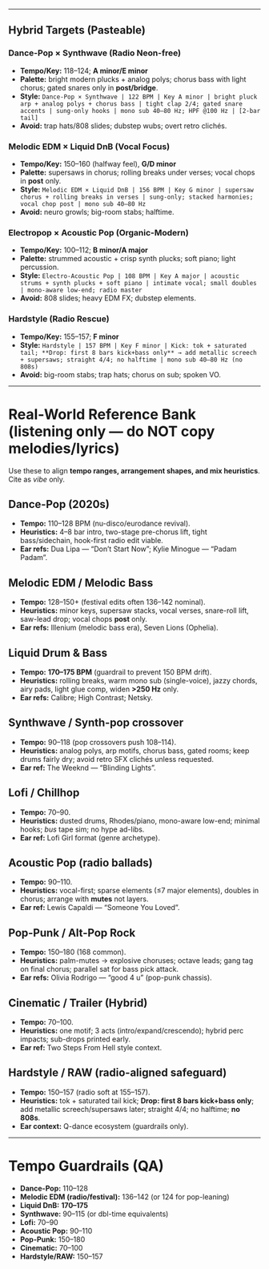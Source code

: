 

---

## Hybrid Targets (Pasteable)

### Dance-Pop × Synthwave (Radio Neon-free)
- **Tempo/Key:** 118–124; **A minor/E minor**  
- **Palette:** bright modern plucks + analog polys; chorus bass with light chorus; gated snares only in **post/bridge**.  
- **Style:** `Dance-Pop × Synthwave | 122 BPM | Key A minor | bright pluck arp + analog polys + chorus bass | tight clap 2/4; gated snare accents | sung-only hooks | mono sub 40–80 Hz; HPF @100 Hz | [2-bar tail]`  
- **Avoid:** trap hats/808 slides; dubstep wubs; overt retro clichés.

### Melodic EDM × Liquid DnB (Vocal Focus)
- **Tempo/Key:** 150–160 (halfway feel), **G/D minor**  
- **Palette:** supersaws in chorus; rolling breaks under verses; vocal chops in **post** only.  
- **Style:** `Melodic EDM × Liquid DnB | 156 BPM | Key G minor | supersaw chorus + rolling breaks in verses | sung-only; stacked harmonies; vocal chop post | mono sub 40–80 Hz`  
- **Avoid:** neuro growls; big-room stabs; halftime.

### Electropop × Acoustic Pop (Organic-Modern)
- **Tempo/Key:** 100–112; **B minor/A major**  
- **Palette:** strummed acoustic + crisp synth plucks; soft piano; light percussion.  
- **Style:** `Electro-Acoustic Pop | 108 BPM | Key A major | acoustic strums + synth plucks + soft piano | intimate vocal; small doubles | mono-aware low-end; radio master`  
- **Avoid:** 808 slides; heavy EDM FX; dubstep elements.

### Hardstyle (Radio Rescue)
- **Tempo/Key:** 155–157; **F minor**  
- **Style:** `Hardstyle | 157 BPM | Key F minor | Kick: tok + saturated tail; **Drop: first 8 bars kick+bass only** → add metallic screech + supersaws; straight 4/4; no halftime | mono sub 40–80 Hz (no 808s)`  
- **Avoid:** big-room stabs; trap hats; chorus on sub; spoken VO.

---

# Real-World Reference Bank (listening only — do NOT copy melodies/lyrics)
Use these to align **tempo ranges, arrangement shapes, and mix heuristics**. Cite as *vibe* only.

## Dance-Pop (2020s)
- **Tempo:** 110–128 BPM (nu-disco/eurodance revival).  
- **Heuristics:** 4–8 bar intro, two-stage pre-chorus lift, tight bass/sidechain, hook-first radio edit viable.  
- **Ear refs:** Dua Lipa — “Don’t Start Now”; Kylie Minogue — “Padam Padam”.

## Melodic EDM / Melodic Bass
- **Tempo:** 128–150+ (festival edits often 136–142 nominal).  
- **Heuristics:** minor keys, supersaw stacks, vocal verses, snare-roll lift, saw-lead drop; vocal chops **post** only.  
- **Ear refs:** Illenium (melodic bass era), Seven Lions (Ophelia).

## Liquid Drum & Bass
- **Tempo:** **170–175 BPM** (guardrail to prevent 150 BPM drift).  
- **Heuristics:** rolling breaks, warm mono sub (single-voice), jazzy chords, airy pads, light glue comp, widen **>250 Hz** only.  
- **Ear refs:** Calibre; High Contrast; Netsky.

## Synthwave / Synth-pop crossover
- **Tempo:** 90–118 (pop crossovers push 108–114).  
- **Heuristics:** analog polys, arp motifs, chorus bass, gated rooms; keep drums fairly dry; avoid retro SFX clichés unless requested.  
- **Ear ref:** The Weeknd — “Blinding Lights”.

## Lofi / Chillhop
- **Tempo:** 70–90.  
- **Heuristics:** dusted drums, Rhodes/piano, mono-aware low-end; minimal hooks; *bus* tape sim; no hype ad-libs.  
- **Ear ref:** Lofi Girl format (genre archetype).

## Acoustic Pop (radio ballads)
- **Tempo:** 90–110.  
- **Heuristics:** vocal-first; sparse elements (≤7 major elements), doubles in chorus; arrange with **mutes** not layers.  
- **Ear ref:** Lewis Capaldi — “Someone You Loved”.

## Pop-Punk / Alt-Pop Rock
- **Tempo:** 150–180 (168 common).  
- **Heuristics:** palm-mutes → explosive choruses; octave leads; gang tag on final chorus; parallel sat for bass pick attack.  
- **Ear refs:** Olivia Rodrigo — “good 4 u” (pop-punk chassis).

## Cinematic / Trailer (Hybrid)
- **Tempo:** 70–100.  
- **Heuristics:** one motif; 3 acts (intro/expand/crescendo); hybrid perc impacts; sub-drops printed early.  
- **Ear ref:** Two Steps From Hell style context.

## Hardstyle / RAW (radio-aligned safeguard)
- **Tempo:** 150–157 (radio soft at 155–157).  
- **Heuristics:** tok + saturated tail kick; **Drop: first 8 bars kick+bass only**; add metallic screech/supersaws later; straight 4/4; no halftime; **no 808s**.  
- **Ear context:** Q-dance ecosystem (guardrails only).

---

# Tempo Guardrails (QA)
- **Dance-Pop:** 110–128
- **Melodic EDM (radio/festival):** 136–142 (or 124 for pop-leaning)
- **Liquid DnB:** **170–175**
- **Synthwave:** 90–115 (or dbl-time equivalents)
- **Lofi:** 70–90
- **Acoustic Pop:** 90–110
- **Pop-Punk:** 150–180
- **Cinematic:** 70–100
- **Hardstyle/RAW:** 150–157
